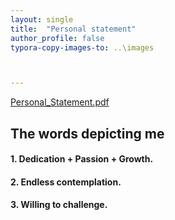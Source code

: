 ```yaml
---
layout: single
title:  "Personal statement"
author_profile: false
typora-copy-images-to: ..\images



---
```


 [Personal_Statement.pdf](..\materials\ps.pdf)

 

## The words depicting me



#### 1. Dedication + Passion + Growth.

#### 2. Endless contemplation.

#### 3. Willing to challenge.

